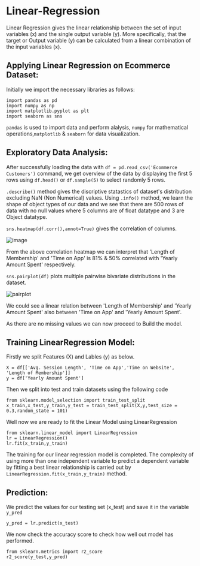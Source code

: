 # Linear-Regression

Linear Regression gives the linear relationship between the set of input variables (x) and the single output variable (y). More specifically, that the target or Output variable (y) can be calculated from a linear combination of the input variables (x).

## Applying Linear Regression on Ecommerce  Dataset:

Initially we import the necessary libraries as follows:

```
import pandas as pd 
import numpy as np
import matplotlib.pyplot as plt
import seaborn as sns
```
 `pandas` is used to import data and perform alalysis, `numpy` for mathematical operations,`matplotlib` & `seaborn` for data visualization.
 
## Exploratory Data Analysis:
After successfully loading the data with `df = pd.read_csv('Ecommerce Customers')` command, we get overview of the data by displaying the first 5 rows using `df.head()` or `df.sample(5)` to select randomly 5 rows. 

`.describe()` method gives the discriptive statastics of dataset's distribution excluding NaN (Non Numerical) values.
Using `.info()` method, we learn the shape of object types of our data and we see that there are 500 rows of data with no null values where 5 columns are of float datatype and 3 are Object datatype.

`sns.heatmap(df.corr(),annot=True)` gives the correlation of columns. 

![image](https://user-images.githubusercontent.com/64710293/118481016-4f710280-b713-11eb-833b-b4c7d4fd8c74.png)

From the above correlation heatmap we can interpret that 'Length of Membership' and 'Time on App' is 81% & 50% correlated with 'Yearly Amount Spent' respectively.

`sns.pairplot(df)` plots multiple pairwise bivariate distributions in the dataset. 

![pairplot](https://user-images.githubusercontent.com/64710293/118483289-1f772e80-b716-11eb-8776-5cb94fc4d6dd.png)

We could see a linear relation between 'Length of Membership' and 'Yearly Amount Spent' also between 'Time on App' and 'Yearly Amount Spent'.

As there are no missing values we can now proceed to Build the model.

## Training LinearRegression Model:

Firstly we split Features (X) and Lables (y) as below.

```
X = df[['Avg. Session Length', 'Time on App','Time on Website', 'Length of Membership']]
y = df['Yearly Amount Spent']
```

Then we split into test and train datasets using the following code 
```
from sklearn.model_selection import train_test_split
x_train,x_test,y_train,y_test = train_test_split(X,y,test_size = 0.3,random_state = 101)

``` 

Well now we are ready to fit the Linear Model using LinearRegression 

```
from sklearn.linear_model import LinearRegression
lr = LinearRegression()
lr.fit(x_train,y_train)
```
The training for our linear regression model is completed. The complexity of using more than one independent variable to predict a dependent variable by fitting a best linear relationship is carried out by `LinearRegression.fit(x_train,y_train)` method.

## Prediction: 
We predict the values for our testing set (x_test) and save it in the variable `y_pred ` 
```
y_pred = lr.predict(x_test)
```

We now check the accuracy score to check how well out model has performed.

```
from sklearn.metrics import r2_score
r2_score(y_test,y_pred)
```
